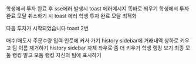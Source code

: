 
학생에서 투자 완료 후 sse에러 발생시 toast 에러메시지 똑바로 띄우기
학생에서 투자 완료 모달 취소하기 시 toast 에러
학생 투자 완료 모달 최적화

다음 투자가 시작되었습니다 toast 2번

매수/매도시 주문수량 입력 인풋에 커서 가기
history sidebar에 거래내역 상하로 키우고 팀 이름 제거하기
history sidebar 자체 좌우로 좀 더 키우기
학생 랭킹 보기
최종 모둠 랭킹 말고 모둠 랭킹
자신의 팀에 표시하기
